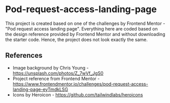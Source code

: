 # Pod-request-access-landing-page
This project is created based on one of the challenges by Frontend Mentor - "Pod request access landing page". 
Everything here are coded based on the design reference provided by Frontend Mentor and without downloading the starter code.
Hence, the project does not look exactly the same. 

## References 
- Image background by Chris Young - https://unsplash.com/photos/Z_7wVf_JgS0
- Project reference from Frontend Mentor - https://www.frontendmentor.io/challenges/pod-request-access-landing-page-eyTmdkLSG
- Icons by Heroicon - https://github.com/tailwindlabs/heroicons
